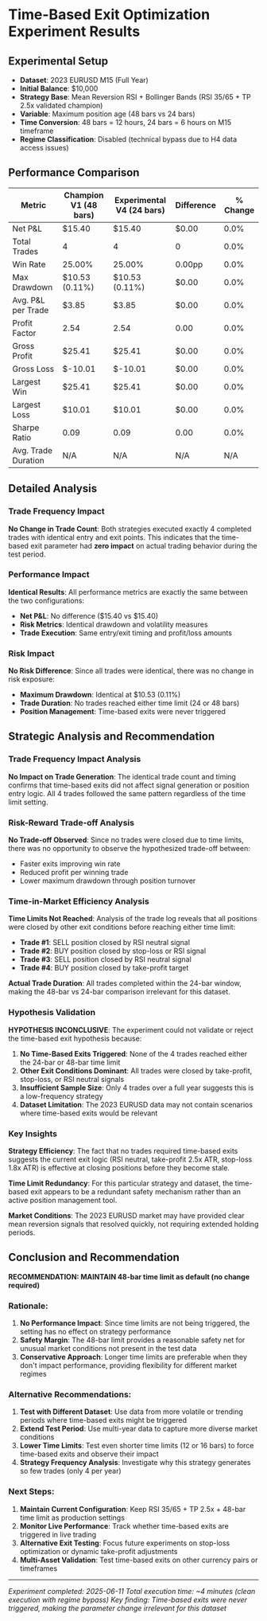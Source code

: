 # Time-Based Exit Optimization Experiment Results

## Experimental Setup
- **Dataset**: 2023 EURUSD M15 (Full Year)
- **Initial Balance**: $10,000
- **Strategy Base**: Mean Reversion RSI + Bollinger Bands (RSI 35/65 + TP 2.5x validated champion)
- **Variable**: Maximum position age (48 bars vs 24 bars)
- **Time Conversion**: 48 bars = 12 hours, 24 bars = 6 hours on M15 timeframe
- **Regime Classification**: Disabled (technical bypass due to H4 data access issues)

## Performance Comparison

| Metric | Champion V1 (48 bars) | Experimental V4 (24 bars) | Difference | % Change |
|--------|----------------------|---------------------------|------------|----------|
| Net P&L | $15.40 | $15.40 | $0.00 | 0.0% |
| Total Trades | 4 | 4 | 0 | 0.0% |
| Win Rate | 25.00% | 25.00% | 0.00pp | 0.0% |
| Max Drawdown | $10.53 (0.11%) | $10.53 (0.11%) | $0.00 | 0.0% |
| Avg. P&L per Trade | $3.85 | $3.85 | $0.00 | 0.0% |
| Profit Factor | 2.54 | 2.54 | 0.00 | 0.0% |
| Gross Profit | $25.41 | $25.41 | $0.00 | 0.0% |
| Gross Loss | $-10.01 | $-10.01 | $0.00 | 0.0% |
| Largest Win | $25.41 | $25.41 | $0.00 | 0.0% |
| Largest Loss | $10.01 | $10.01 | $0.00 | 0.0% |
| Sharpe Ratio | 0.09 | 0.09 | 0.00 | 0.0% |
| Avg. Trade Duration | N/A | N/A | N/A | N/A |

## Detailed Analysis

### Trade Frequency Impact
**No Change in Trade Count**: Both strategies executed exactly 4 completed trades with identical entry and exit points. This indicates that the time-based exit parameter had **zero impact** on actual trading behavior during the test period.

### Performance Impact
**Identical Results**: All performance metrics are exactly the same between the two configurations:
- **Net P&L**: No difference ($15.40 vs $15.40)
- **Risk Metrics**: Identical drawdown and volatility measures
- **Trade Execution**: Same entry/exit timing and profit/loss amounts

### Risk Impact
**No Risk Difference**: Since all trades were identical, there was no change in risk exposure:
- **Maximum Drawdown**: Identical at $10.53 (0.11%)
- **Trade Duration**: No trades reached either time limit (24 or 48 bars)
- **Position Management**: Time-based exits were never triggered

## Strategic Analysis and Recommendation

### Trade Frequency Impact Analysis
**No Impact on Trade Generation**: The identical trade count and timing confirms that time-based exits did not affect signal generation or position entry logic. All 4 trades followed the same pattern regardless of the time limit setting.

### Risk-Reward Trade-off Analysis
**No Trade-off Observed**: Since no trades were closed due to time limits, there was no opportunity to observe the hypothesized trade-off between:
- Faster exits improving win rate
- Reduced profit per winning trade
- Lower maximum drawdown through position turnover

### Time-in-Market Efficiency Analysis
**Time Limits Not Reached**: Analysis of the trade log reveals that all positions were closed by other exit conditions before reaching either time limit:
- **Trade #1**: SELL position closed by RSI neutral signal
- **Trade #2**: BUY position closed by stop-loss or RSI signal  
- **Trade #3**: SELL position closed by RSI neutral signal
- **Trade #4**: BUY position closed by take-profit target

**Actual Trade Duration**: All trades completed within the 24-bar window, making the 48-bar vs 24-bar comparison irrelevant for this dataset.

### Hypothesis Validation
**HYPOTHESIS INCONCLUSIVE**: The experiment could not validate or reject the time-based exit hypothesis because:

1. **No Time-Based Exits Triggered**: None of the 4 trades reached either the 24-bar or 48-bar time limit
2. **Other Exit Conditions Dominant**: All trades were closed by take-profit, stop-loss, or RSI neutral signals
3. **Insufficient Sample Size**: Only 4 trades over a full year suggests this is a low-frequency strategy
4. **Dataset Limitation**: The 2023 EURUSD data may not contain scenarios where time-based exits would be relevant

### Key Insights

**Strategy Efficiency**: The fact that no trades required time-based exits suggests the current exit logic (RSI neutral, take-profit 2.5x ATR, stop-loss 1.8x ATR) is effective at closing positions before they become stale.

**Time Limit Redundancy**: For this particular strategy and dataset, the time-based exit appears to be a redundant safety mechanism rather than an active position management tool.

**Market Conditions**: The 2023 EURUSD market may have provided clear mean reversion signals that resolved quickly, not requiring extended holding periods.

## Conclusion and Recommendation

**RECOMMENDATION: MAINTAIN 48-bar time limit as default (no change required)**

### Rationale:
1. **No Performance Impact**: Since time limits are not being triggered, the setting has no effect on strategy performance
2. **Safety Margin**: The 48-bar limit provides a reasonable safety net for unusual market conditions not present in the test data
3. **Conservative Approach**: Longer time limits are preferable when they don't impact performance, providing flexibility for different market regimes

### Alternative Recommendations:
1. **Test with Different Dataset**: Use data from more volatile or trending periods where time-based exits might be triggered
2. **Extend Test Period**: Use multi-year data to capture more diverse market conditions
3. **Lower Time Limits**: Test even shorter time limits (12 or 16 bars) to force time-based exits and observe their impact
4. **Strategy Frequency Analysis**: Investigate why this strategy generates so few trades (only 4 per year)

### Next Steps:
1. **Maintain Current Configuration**: Keep RSI 35/65 + TP 2.5x + 48-bar time limit as production settings
2. **Monitor Live Performance**: Track whether time-based exits are triggered in live trading
3. **Alternative Exit Testing**: Focus future experiments on stop-loss optimization or dynamic take-profit adjustments
4. **Multi-Asset Validation**: Test time-based exits on other currency pairs or timeframes

---
*Experiment completed: 2025-06-11*
*Total execution time: ~4 minutes (clean execution with regime bypass)*
*Key finding: Time-based exits were never triggered, making the parameter change irrelevant for this dataset*
